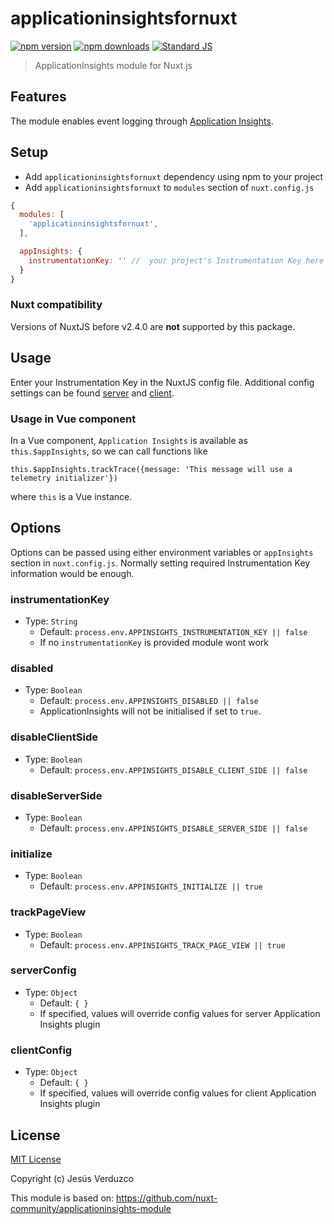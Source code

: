 # applicationinsightsfornuxt

[![npm version][npm-version-src]][npm-version-href]
[![npm downloads][npm-downloads-src]][npm-downloads-href]
[![Standard JS][standard-js-src]][standard-js-href]

> ApplicationInsights module for Nuxt.js

## Features

The module enables event logging through [Application Insights](https://docs.microsoft.com/en-us/azure/azure-monitor/app/app-insights-overview).

## Setup
- Add `applicationinsightsfornuxt` dependency using npm to your project
- Add `applicationinsightsfornuxt` to `modules` section of `nuxt.config.js`

```js
{
  modules: [
    'applicationinsightsfornuxt',
  ],

  appInsights: {
    instrumentationKey: '' //  your project's Instrumentation Key here
  }
}
```

### Nuxt compatibility
Versions of NuxtJS before v2.4.0 are **not** supported by this package.

## Usage

Enter your Instrumentation Key in the NuxtJS config file. Additional config settings can be found [server](https://github.com/Microsoft/ApplicationInsights-node.js#advanced-configuration-options) and [client](https://github.com/microsoft/ApplicationInsights-JS#configuration).

### Usage in Vue component

In a Vue component, `Application Insights` is available as `this.$appInsights`, so we can call functions like

```
this.$appInsights.trackTrace({message: 'This message will use a telemetry initializer'})
```

where `this` is a Vue instance.

## Options

Options can be passed using either environment variables or `appInsights` section in `nuxt.config.js`.
Normally setting required Instrumentation Key information would be enough.

### instrumentationKey
- Type: `String`
  - Default: `process.env.APPINSIGHTS_INSTRUMENTATION_KEY || false`
  - If no `instrumentationKey` is provided module wont work

### disabled
- Type: `Boolean`
  - Default: `process.env.APPINSIGHTS_DISABLED || false`
  - ApplicationInsights will not be initialised if set to `true`.

### disableClientSide
- Type: `Boolean`
  - Default: `process.env.APPINSIGHTS_DISABLE_CLIENT_SIDE || false`

### disableServerSide
- Type: `Boolean`
  - Default: `process.env.APPINSIGHTS_DISABLE_SERVER_SIDE || false`

### initialize
- Type: `Boolean`
  - Default: `process.env.APPINSIGHTS_INITIALIZE || true`

### trackPageView
- Type: `Boolean`
  - Default: `process.env.APPINSIGHTS_TRACK_PAGE_VIEW || true`

### serverConfig
- Type: `Object`
  - Default: `{
  }`
  - If specified, values will override config values for server Application Insights plugin

### clientConfig
- Type: `Object`
  - Default: `{
  }`
  - If specified, values will override config values for client Application Insights plugin


## License
[MIT License](./LICENSE)

Copyright (c) Jesús Verduzco

This module is based on: https://github.com/nuxt-community/applicationinsights-module

<!-- Badges -->
[npm-version-src]: https://img.shields.io/npm/dt/applicationinsightsfornuxt.svg?style=flat-square
[npm-version-href]: https://npmjs.com/package/applicationinsightsfornuxt
[npm-downloads-src]: https://img.shields.io/npm/v/applicationinsightsfornuxt/latest.svg?style=flat-square
[npm-downloads-href]: https://npmjs.com/package/applicationinsightsfornuxt
[standard-js-src]: https://img.shields.io/badge/code_style-standard-brightgreen.svg?style=flat-square
[standard-js-href]: https://standardjs.com
